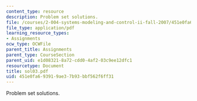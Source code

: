 ```yaml
---
content_type: resource
description: Problem set solutions.
file: /courses/2-004-systems-modeling-and-control-ii-fall-2007/451e0fa693919ae37b93bbf562f6ff31_sol03.pdf
file_type: application/pdf
learning_resource_types:
- Assignments
ocw_type: OCWFile
parent_title: Assignments
parent_type: CourseSection
parent_uid: e1d08321-8a72-cdd0-4af2-03c9ee12dfc1
resourcetype: Document
title: sol03.pdf
uid: 451e0fa6-9391-9ae3-7b93-bbf562f6ff31
---
```

Problem set solutions.

